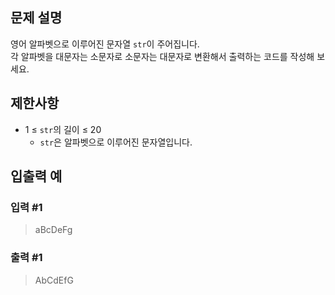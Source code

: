 ## 문제 설명
영어 알파벳으로 이루어진 문자열 `str`이 주어집니다.  
각 알파벳을 대문자는 소문자로 소문자는 대문자로 변환해서 출력하는 코드를 작성해 보세요.

## 제한사항
- 1 ≤ `str`의 길이 ≤ 20
  - `str`은 알파벳으로 이루어진 문자열입니다.

## 입출력 예
### 입력 #1
> aBcDeFg
### 출력 #1
> AbCdEfG